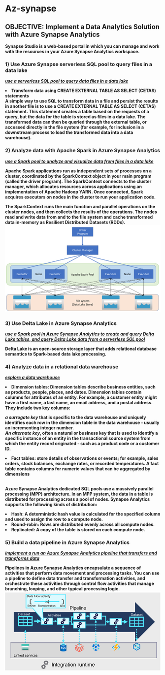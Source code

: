 # Az-synapse
## <b> OBJECTIVE: Implement a Data Analytics Solution with Azure Synapse Analytics

<iI><b>Synapse Studio</b> is a web-based portal in which you can manage and work with the resources in your Azure Synapse Analytics workspace.</i>

### 1) Use Azure Synapse serverless SQL pool to query files in a data lake
<u><i>use a serverless SQL pool to query data files in a data lake</i></u>
<li>Transform data using CREATE EXTERNAL TABLE AS SELECT (CETAS) statements</li>
A simple way to use SQL to transform data in a file and persist the results in another file is to use a CREATE EXTERNAL TABLE AS SELECT (CETAS) statement. This statement creates a table based on the requests of a query, but the data for the table is stored as files in a data lake. The transformed data can then be queried through the external table, or accessed directly in the file system (for example, for inclusion in a downstream process to load the transformed data into a data warehouse).

### 2) Analyze data with Apache Spark in Azure Synapse Analytics
<u><i>use a Spark pool to analyze and visualize data from files in a data lake</i></u>

Apache Spark applications run as independent sets of processes on a cluster, coordinated by the SparkContext object in your main program (called the driver program). The SparkContext connects to the cluster manager, which allocates resources across applications using an implementation of Apache Hadoop YARN. Once connected, Spark acquires executors on nodes in the cluster to run your application code.

The SparkContext runs the main function and parallel operations on the cluster nodes, and then collects the results of the operations. The nodes read and write data from and to the file system and cache transformed data in-memory as Resilient Distributed Datasets (RDDs).
![spark_overview](./images/sp.png)

### 3) Use Delta Lake in Azure Synapse Analytics
<u><i>use a Spark pool in Azure Synapse Analytics to create and query Delta Lake tables, and query Delta Lake data from a serverless SQL pool</i></u>

Delta Lake is an open-source storage layer that adds relational database semantics to Spark-based data lake processing.

### 4) Analyze data in a relational data warehouse

 <u><i>explore a data warehouse</i></u>
<li> Dimension tables: Dimension tables describe business entities, such as products, people, places, and dates. Dimension tables contain columns for attributes of an entity. For example, a customer entity might have a first name, a last name, an email address, and a postal address.  They include two key columns:

<i>a surrogate key </i>that is specific to the data warehouse and uniquely identifies each row in the dimension table in the data warehouse - usually an incrementing integer number.<br>
<i>An alternate key</i>, often a natural or business key that is used to identify a specific instance of an entity in the transactional source system from which the entity record originated - such as a product code or a customer ID.<br>

<li>Fact tables: store details of observations or events; for example, sales orders, stock balances, exchange rates, or recorded temperatures. A fact table contains columns for numeric values that can be aggregated by dimensions<br><br>

Azure Synapse Analytics dedicated SQL pools use a massively parallel processing (MPP) architecture. In an MPP system, the data in a table is distributed for processing across a pool of nodes. Synapse Analytics supports the following kinds of distribution:

<li>Hash: A deterministic hash value is calculated for the specified column and used to assign the row to a compute node.
<li>Round-robin: Rows are distributed evenly across all compute nodes.
<li>Replicated: A copy of the table is stored on each compute node.

### 5) Build a data pipeline in Azure Synapse Analytics
 <u><i>implement a run an Azure Synapse Analytics pipeline that transfers and transforms data</i></u>

Pipelines in Azure Synapse Analytics encapsulate a sequence of activities that perform data movement and processing tasks. You can use a pipeline to define data transfer and transformation activities, and orchestrate these activities through control flow activities that manage branching, looping, and other typical processing logic.
![pipeline](./images/pipeline.png)

